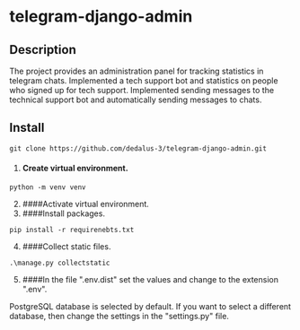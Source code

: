 # telegram-django-admin
## Description
The project provides an administration panel for tracking statistics in telegram chats.
Implemented a tech support bot and statistics on people who signed up for tech support.
Implemented sending messages to the technical support bot and automatically sending messages to chats.
## Install
```commandline
git clone https://github.com/dedalus-3/telegram-django-admin.git
```
1. #### Create virtual environment.
```commandline
python -m venv venv
```
2. ####Activate virtual environment.
3. ####Install packages.
```commandline
pip install -r requirenebts.txt
```
4. ####Collect static files.
```commandline
.\manage.py collectstatic
```
5. ####In the file ".env.dist" set the values and change to the extension ".env".

PostgreSQL database is selected by default. If you want to select a different database, then change the settings in the "settings.py" file.

